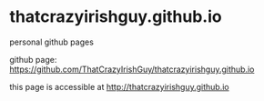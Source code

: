 # thatcrazyirishguy.github.io
personal github pages

github page: https://github.com/ThatCrazyIrishGuy/thatcrazyirishguy.github.io

this page is accessible at http://thatcrazyirishguy.github.io
